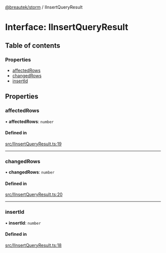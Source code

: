 [@breautek/storm](../README.md) / IInsertQueryResult

# Interface: IInsertQueryResult

## Table of contents

### Properties

- [affectedRows](IInsertQueryResult.md#affectedrows)
- [changedRows](IInsertQueryResult.md#changedrows)
- [insertId](IInsertQueryResult.md#insertid)

## Properties

### affectedRows

• **affectedRows**: `number`

#### Defined in

[src/IInsertQueryResult.ts:19](https://github.com/breautek/storm/blob/dc7102f/src/IInsertQueryResult.ts#L19)

___

### changedRows

• **changedRows**: `number`

#### Defined in

[src/IInsertQueryResult.ts:20](https://github.com/breautek/storm/blob/dc7102f/src/IInsertQueryResult.ts#L20)

___

### insertId

• **insertId**: `number`

#### Defined in

[src/IInsertQueryResult.ts:18](https://github.com/breautek/storm/blob/dc7102f/src/IInsertQueryResult.ts#L18)
